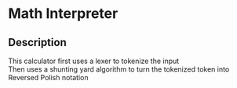 # Math Interpreter
## Description
This calculator first uses a lexer to tokenize the input  
Then uses a shunting yard algorithm to turn the tokenized token into Reversed Polish notation